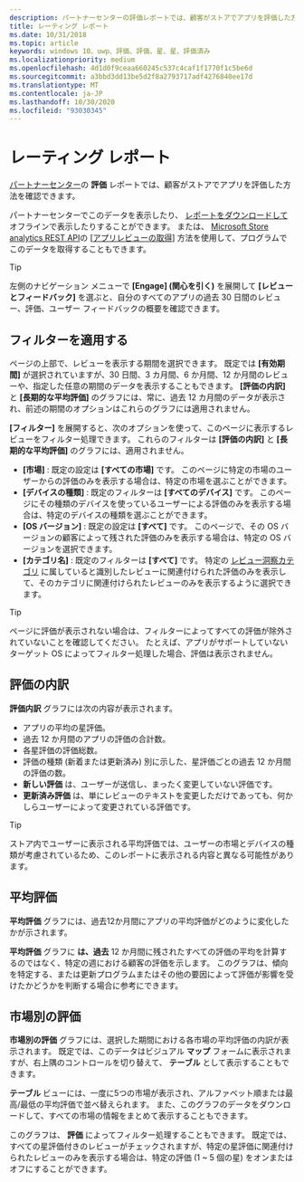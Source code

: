 ```yaml
---
description: パートナーセンターの評価レポートでは、顧客がストアでアプリを評価した方法を確認できます。
title: レーティング レポート
ms.date: 10/31/2018
ms.topic: article
keywords: windows 10、uwp、評価、評価、星、星、評価済み
ms.localizationpriority: medium
ms.openlocfilehash: 4d1d0f9ceaa660245c537c4caf1f1770f1c5be6d
ms.sourcegitcommit: a3bbd3dd13be5d2f8a2793717adf4276840ee17d
ms.translationtype: MT
ms.contentlocale: ja-JP
ms.lasthandoff: 10/30/2020
ms.locfileid: "93030345"
---
```

# <a name="ratings-report"></a>レーティング レポート


[パートナーセンター](https://partner.microsoft.com/dashboard)の **評価** レポートでは、顧客がストアでアプリを評価した方法を確認できます。 

パートナーセンターでこのデータを表示したり、 [レポートをダウンロードして](download-analytic-reports.md) オフラインで表示したりすることができます。 または、 [Microsoft Store analytics REST API](../monetize/access-analytics-data-using-windows-store-services.md)の [[アプリレビューの取得](../monetize/get-app-reviews.md)] 方法を使用して、プログラムでこのデータを取得することもできます。

> [!TIP]
> 左側のナビゲーション メニューで **[Engage] (関心を引く)** を展開して **[レビューとフィードバック]** を選ぶと、自分のすべてのアプリの過去 30 日間のレビュー、評価、ユーザー フィードバックの概要を確認できます。 

## <a name="apply-filters"></a>フィルターを適用する

ページの上部で、レビューを表示する期間を選択できます。 既定では **[有効期間]** が選択されていますが、30 日間、3 カ月間、6 か月間、12 か月間のレビューや、指定した任意の期間のデータを表示することもできます。 **[評価の内訳]** と **[長期的な平均評価]** のグラフには、常に、過去 12 カ月間のデータが表示され、前述の期間のオプションはこれらのグラフには適用されません。

**[フィルター]** を展開すると、次のオプションを使って、このページに表示するレビューをフィルター処理できます。 これらのフィルターは **[評価の内訳]** と **[長期的な平均評価]** のグラフには、適用されません。

-   **[市場]** : 既定の設定は **[すべての市場]** です。 このページに特定の市場のユーザーからの評価のみを表示する場合は、特定の市場を選ぶことができます。
-   **[デバイスの種類]** : 既定のフィルターは **[すべてのデバイス]** です。 このページにその種類のデバイスを使っているユーザーによる評価のみを表示する場合は、特定のデバイスの種類を選ぶことができます。
-   **[OS バージョン]** : 既定の設定は **[すべて]** です。 このページで、その OS バージョンの顧客によって残された評価のみを表示する場合は、特定の OS バージョンを選択できます。
-   **[カテゴリ名]** : 既定のフィルターは **[すべて]** です。 特定の [レビュー洞察カテゴリ](reviews-report.md#insight-categories) に属していると識別したレビューに関連付けられた評価のみを表示して、そのカテゴリに関連付けられたレビューのみを表示するように選択できます。 

> [!TIP]
> ページに評価が表示されない場合は、フィルターによってすべての評価が除外されていないことを確認してください。 たとえば、アプリがサポートしていないターゲット OS によってフィルター処理した場合、評価は表示されません。


## <a name="rating-breakdown"></a>評価の内訳

**評価内訳** グラフには次の内容が表示されます。 
- アプリの平均の星評価。
- 過去 12 か月間のアプリの評価の合計数。
- 各星評価の評価総数。
- 評価の種類 (新着または更新済み) 別に示した、星評価ごとの過去 12 か月間の評価の数。
 - **新しい評価** は、ユーザーが送信し、まったく変更していない評価です。
 - **更新済み評価** は、単にレビューのテキストを変更しただけであっても、何かしらユーザーによって変更されている評価です。

> [!TIP]
> ストア内でユーザーに表示される平均評価では、ユーザーの市場とデバイスの種類が考慮されているため、このレポートに表示される内容と異なる可能性があります。


## <a name="average-rating"></a>平均評価

**平均評価** グラフには、過去12か月間にアプリの平均評価がどのように変化したかが示されます。

**平均評価** グラフに **は、過去** 12 か月間に残されたすべての評価の平均を計算するのではなく、特定の週における顧客の評価を示します。 このグラフは、傾向を特定する、または更新プログラムまたはその他の要因によって評価が影響を受けたかどうかを判断する場合に参考にできます。

## <a name="rating-by-market"></a>市場別の評価

**市場別の評価** グラフには、選択した期間における各市場の平均評価の内訳が表示されます。 既定では、このデータはビジュアル **マップ** フォームに表示されますが、右上隅のコントロールを切り替えて、 **テーブル** として表示することもできます。

**テーブル** ビューには、一度に5つの市場が表示され、アルファベット順または最高/最低の平均評価で並べ替えられます。 また、このグラフのデータをダウンロードして、すべての市場の情報をまとめて表示することもできます。

このグラフは、 **評価** によってフィルター処理することもできます。 既定では、すべての星評価付きのレビューがチェックされますが、特定の星評価に関連付けられたレビューのみを表示する場合は、特定の評価 (1 ~ 5 個の星) をオンまたはオフにすることができます。

